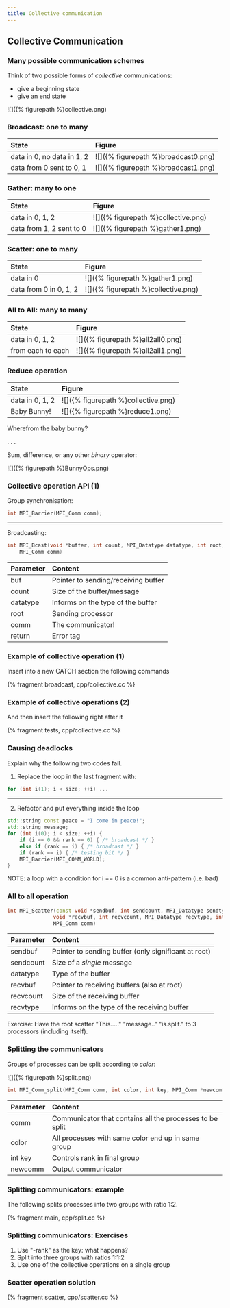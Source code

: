 ```yaml
---
title: Collective communication
---
```


## Collective Communication

### Many possible communication schemes

Think of two possible forms of *collective* communications:

- give a beginning state
- give an end state

![]({% figurepath %}collective.png)

### Broadcast: one to many

| State                      | Figure                              |
|:---------------------------|:------------------------------------|
| data in 0, no data in 1, 2 | ![]({% figurepath %}broadcast0.png) |
| data from 0 sent to 0, 1   | ![]({% figurepath %}broadcast1.png) |

### Gather: many to one

| State                    | Figure                              |
|:-------------------------|:------------------------------------|
| data in 0, 1, 2          | ![]({% figurepath %}collective.png) |
| data from 1, 2 sent to 0 | ![]({% figurepath %}gather1.png)    |


### Scatter: one to many

| State                  | Figure                              |
|:-----------------------|:------------------------------------|
| data in 0              | ![]({% figurepath %}gather1.png)    |
| data from 0 in 0, 1, 2 | ![]({% figurepath %}collective.png) |

### All to All: many to many

| State             | Figure                            |
|:------------------|:----------------------------------|
| data in 0, 1, 2   | ![]({% figurepath %}all2all0.png) |
| from each to each | ![]({% figurepath %}all2all1.png) |

### Reduce operation
| State           | Figure                              |
|:----------------|:------------------------------------|
| data in 0, 1, 2 | ![]({% figurepath %}collective.png) |
| Baby Bunny!     | ![]({% figurepath %}reduce1.png)    |

Wherefrom the baby bunny?

. . .

Sum, difference, or any other *binary* operator:

![]({% figurepath %}BunnyOps.png)

### Collective operation API (1)

Group synchronisation:

``` cpp
int MPI_Barrier(MPI_Comm comm);
```

---

Broadcasting:

``` cpp
int MPI_Bcast(void *buffer, int count, MPI_Datatype datatype, int root,
    MPI_Comm comm)
```

| Parameter | Content                             |
|:----------|:------------------------------------|
| buf       | Pointer to sending/receiving buffer |
| count     | Size of the buffer/message          |
| datatype  | Informs on the type of the buffer   |
| root      | Sending processor                   |
| comm      | The communicator!                   |
| return    | Error tag                           |


### Example of collective operation (1)

Insert into a new CATCH section the following commands

{% fragment broadcast, cpp/collective.cc %}

### Example of collective operations (2)

And then insert the following right after it

{% fragment tests, cpp/collective.cc %}

### Causing deadlocks

Explain why the following two codes fail.

1. Replace the loop in the last fragment with:

``` cpp
for (int i(1); i < size; ++i) ...
```

---

2. Refactor and put everything inside the loop

``` cpp
std::string const peace = "I come in peace!";
std::string message;
for (int i(0); i < size; ++i) {
    if (i == 0 && rank == 0) { /* broadcast */ }
    else if (rank == i) { /* broadcast */ }
    if (rank == i) { /* testing bit */ }
    MPI_Barrier(MPI_COMM_WORLD);
}
```

NOTE: a loop with a condition for i == 0 is a common anti-pattern (i.e. bad)


### All to all operation

``` cpp
int MPI_Scatter(const void *sendbuf, int sendcount, MPI_Datatype sendtype,
               void *recvbuf, int recvcount, MPI_Datatype recvtype, int root,
               MPI_Comm comm)
```

| Parameter | Content                                              |
|:----------|:-----------------------------------------------------|
| sendbuf   | Pointer to sending buffer (only significant at root) |
| sendcount | Size of a *single* message                           |
| datatype  | Type of the buffer                                   |
| recvbuf   | Pointer to receiving buffers (also at root)          |
| recvcount | Size of the receiving buffer                         |
| recvtype  | Informs on the type of the receiving buffer          |

Exercise:
    Have the root scatter "This....." "message.." "is.split." to 3 processors
    (including itself).


### Splitting the communicators

Groups of processes can be split according to *color*:

![]({% figurepath %}split.png)

``` cpp
int MPI_Comm_split(MPI_Comm comm, int color, int key, MPI_Comm *newcomm)
```

| Parameter | Content                                                  |
|:----------|:---------------------------------------------------------|
| comm      | Communicator that contains all the processes to be split |
| color     | All processes with same color end up in same group       |
| int key   | Controls rank in final group                             |
| newcomm   | Output communicator                                      |

### Splitting communicators: example

The following splits processes into two groups with ratio 1:2.

{% fragment main, cpp/split.cc %}


### Splitting communicators: Exercises

1. Use "-rank" as the key: what happens?
2. Split into three groups with ratios 1:1:2
3. Use one of the collective operations on a single group


### Scatter operation solution

{% fragment scatter, cpp/scatter.cc %}
